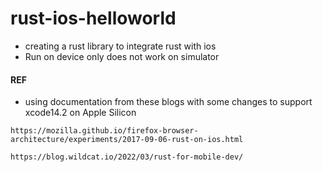 # rust-ios-helloworld
- creating a rust library to integrate rust with ios
- Run on device only does not work on simulator

#### REF
- using documentation from these blogs with some changes to support xcode14.2 on Apple Silicon
```
https://mozilla.github.io/firefox-browser-architecture/experiments/2017-09-06-rust-on-ios.html

https://blog.wildcat.io/2022/03/rust-for-mobile-dev/
```
